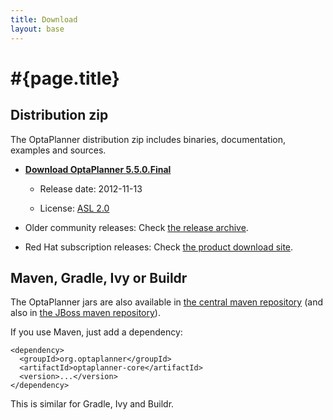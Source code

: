 ```yaml
---
title: Download
layout: base
---
```

# #{page.title}

## Distribution zip

The OptaPlanner distribution zip includes binaries, documentation, examples and sources.

* **[Download OptaPlanner 5.5.0.Final](http://download.jboss.org/drools/release/5.5.0.Final/drools-planner-distribution-5.5.0.Final.zip)**

    * Release date: 2012-11-13

    * License: [ASL 2.0](../code/license.html)

* Older community releases: Check [the release archive](http://download.jboss.org/drools/release/).

* Red Hat subscription releases: Check [the product download site](http://www.jboss.com/downloads/).

## Maven, Gradle, Ivy or Buildr

The OptaPlanner jars are also available in [the central maven repository](http://search.maven.org/#search|ga|1|org.optaplanner)
(and also in [the JBoss maven repository](https://repository.jboss.org/nexus/index.html#nexus-search;gav~org.optaplanner~~~~)).

If you use Maven, just add a dependency:

    <dependency>
      <groupId>org.optaplanner</groupId>
      <artifactId>optaplanner-core</artifactId>
      <version>...</version>
    </dependency>

This is similar for Gradle, Ivy and Buildr.
